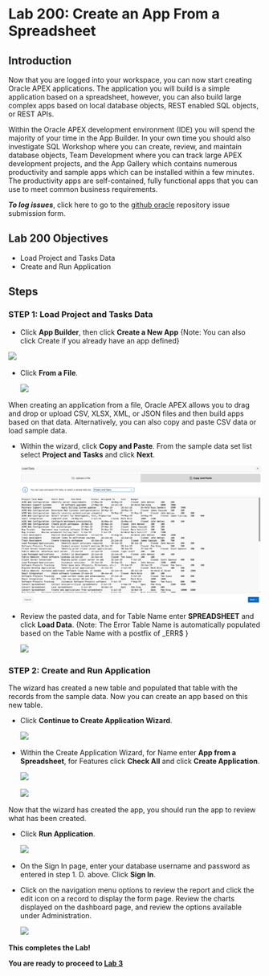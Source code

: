 # Lab 200: Create an App From a Spreadsheet

## Introduction

Now that you are logged into your workspace, you can now start creating Oracle APEX applications. The application you will build is a simple application based on a spreadsheet, however, you can also build large complex apps based on local database objects, REST enabled SQL objects, or REST APIs.

Within the Oracle APEX development environment (IDE) you will spend the majority of your time in the App Builder. In your own time you should also investigate SQL Workshop where you can create, review, and maintain database objects, Team Development where you can track large APEX development projects, and the App Gallery which contains numerous productivity and sample apps which can be installed within a few minutes. The productivity apps are self-contained, fully functional apps that you can use to meet common business requirements.

***To log issues***, click here to go to the [github oracle](https://github.com/oracle/learning-library/issues/new) repository issue submission form.

## Lab 200 Objectives

- Load Project and Tasks Data 
- Create and Run Application

## Steps

### **STEP 1:** Load Project and Tasks Data

-  Click **App Builder**, then click **Create a New App**
{Note: You can also click Create if you already have an app defined}

  ![](images/Lab200/001.png)

- Click **From a File**.

  ![](images/Lab200/002.png)

When creating an application from a file, Oracle APEX allows you to drag and drop or upload CSV, XLSX, XML, or JSON files and then build apps based on that data. Alternatively, you can also copy and paste CSV data or load sample data. 

- Within the wizard, click **Copy and Paste**.
From the sample data set list select **Project and Tasks** and click **Next**.

  ![](images/Lab200/003.png)

- Review the pasted data, and for Table Name enter **SPREADSHEET** and click **Load Data**.
{Note: The Error Table Name is automatically populated based on the Table Name with a postfix of _ERR$ }

  ![](images/Lab200/004.png)

### **STEP 2:** Create and Run Application

The wizard has created a new table and populated that table with the records from the sample data. Now you can create an app based on this new table.

- Click **Continue to Create Application Wizard**.

  ![](images/Lab200/005.png)

- Within the Create Application Wizard, for Name enter **App from a Spreadsheet**, 
for Features click **Check All** and click **Create Application**.

  ![](images/Lab200/006.png)
  
  ![](images/Lab200/007.png)

Now that the wizard has created the app, you should run the app to review what has been created.

- Click **Run Application**.

  ![](images/Lab200/008.png)

- On the Sign In page, enter your database username and password as entered in step 1. D. above. Click **Sign In**. 

- Click on the navigation menu options to review the report and click the edit icon on a record to display the form page. Review the charts displayed on the dashboard page, and review the options available under Administration.

  ![](images/Lab200/009.png)


**This completes the Lab!**

**You are ready to proceed to [Lab 3](Lab3.md)**
